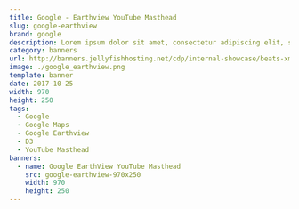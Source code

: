 ```yaml
---
title: Google - Earthview YouTube Masthead
slug: google-earthview
brand: google
description: Lorem ipsum dolor sit amet, consectetur adipiscing elit, sed do eiusmod tempor incididunt ut labore et dolore magna aliqua.
category: banners
url: http://banners.jellyfishhosting.net/cdp/internal-showcase/beats-xmas-selector/#970x250-v1
image: ./google_earthview.png
template: banner
date: 2017-10-25
width: 970
height: 250
tags:
  - Google
  - Google Maps
  - Google Earthview
  - D3
  - YouTube Masthead
banners:
  - name: Google EarthView YouTube Masthead
    src: google-earthview-970x250
    width: 970
    height: 250
---
```

